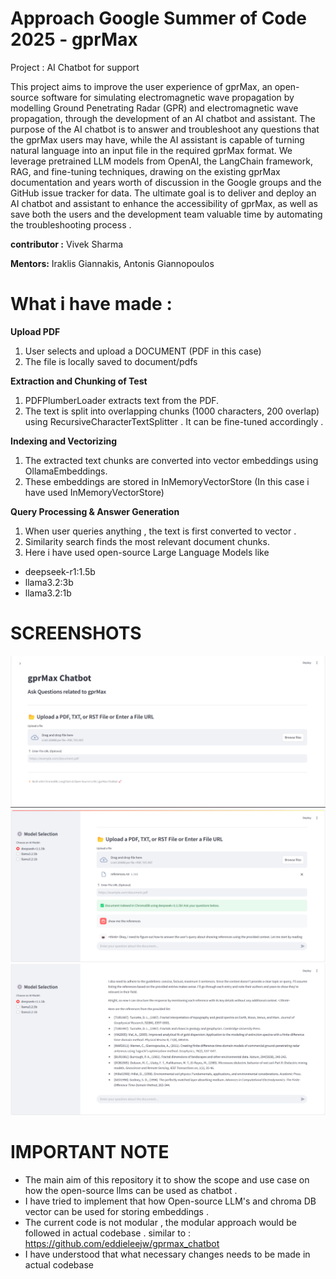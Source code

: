 
# Approach Google Summer of Code 2025 -  gprMax


Project :  AI Chatbot for support

This project aims to improve the user experience of gprMax, an open-source software for simulating electromagnetic wave propagation by modelling Ground Penetrating Radar (GPR) and electromagnetic wave propagation, through the development of an AI chatbot and assistant. The purpose of the AI chatbot is to answer and troubleshoot any questions that the gprMax users may have, while the AI assistant is capable of turning natural language into an input file in the required gprMax format. We leverage pretrained LLM models from OpenAI, the LangChain framework, RAG, and fine-tuning techniques, drawing on the existing gprMax documentation and years worth of discussion in the Google groups and the GitHub issue tracker for data. The ultimate goal is to deliver and deploy an AI chatbot and assistant to enhance the accessibility of gprMax, as well as save both the users and the development team valuable time by automating the troubleshooting process .


**contributor :** Vivek Sharma

**Mentors:** Iraklis Giannakis, Antonis Giannopoulos  





# What i have made :

**Upload PDF**

1. User selects and upload a DOCUMENT (PDF in this case)
2. The file is locally saved to document/pdfs


**Extraction and Chunking of Test**

1. PDFPlumberLoader extracts text from the PDF.
2. The text is split into overlapping chunks (1000 characters, 200 overlap) using RecursiveCharacterTextSplitter . It can be fine-tuned accordingly .


**Indexing and Vectorizing**

1. The extracted text chunks are converted into vector embeddings using OllamaEmbeddings.
2. These embeddings are stored in InMemoryVectorStore (In this case i have used InMemoryVectorStore)


**Query Processing & Answer Generation**

1. When user queries anything , the text is first converted to vector . 
2. Similarity search finds the most relevant document chunks.
3. Here i have used open-source Large Language Models like 

- deepseek-r1:1.5b
- llama3.2:3b
- llama3.2:1b


# SCREENSHOTS

<img src='static\gprMax-AIBot1-UI.png' alt="ui">


<img src='static\gprMax-AIBot1.png' alt=''>


<img src='static\gprMax-AIBot1-Response.png' alt=''>




# IMPORTANT NOTE
- The main aim of this repository it to show the scope and use case on how the open-source llms can be used as chatbot . 
- I have tried to implement that how Open-source LLM's and chroma DB vector can be used for storing embeddings .
- The current code is not modular , the modular approach would be followed in actual codebase . 
similar to : https://github.com/eddieleejw/gprmax_chatbot
- I have understood that what necessary changes needs to be made in actual codebase 









